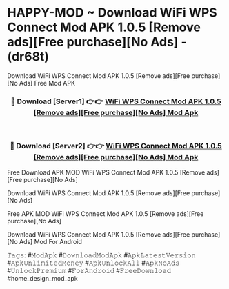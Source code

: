 # HAPPY-MOD ~ Download WiFi WPS Connect Mod APK 1.0.5 [Remove ads][Free purchase][No Ads] - (dr68t)
Download WiFi WPS Connect Mod APK 1.0.5 [Remove ads][Free purchase][No Ads] Free Mod APK

<div align="center">
<h3>🔴 Download [Server1] 👉👉 <a href="https://apk-comot.site?title=WiFi_WPS_Connect_Mod_APK_1.0.5_[Remove_ads][Free_purchase][No_Ads]">WiFi WPS Connect Mod APK 1.0.5 [Remove ads][Free purchase][No Ads] Mod Apk</a></h3><br>

<h3>🔴 Download [Server2] 👉👉 <a href="https://apk-comot.site?title=WiFi_WPS_Connect_Mod_APK_1.0.5_[Remove_ads][Free_purchase][No_Ads]">WiFi WPS Connect Mod APK 1.0.5 [Remove ads][Free purchase][No Ads] Mod Apk</a></h3>
</div>


Free Download APK MOD WiFi WPS Connect Mod APK 1.0.5 [Remove ads][Free purchase][No Ads]

Download WiFi WPS Connect Mod APK 1.0.5 [Remove ads][Free purchase][No Ads] 

Free APK MOD WiFi WPS Connect Mod APK 1.0.5 [Remove ads][Free purchase][No Ads] 

Download WiFi WPS Connect Mod APK 1.0.5 [Remove ads][Free purchase][No Ads] Mod For Android

𝚃𝚊𝚐𝚜: #𝙼𝚘𝚍𝙰𝚙𝚔 #𝙳𝚘𝚠𝚗𝚕𝚘𝚊𝚍𝙼𝚘𝚍𝙰𝚙𝚔 #𝙰𝚙𝚔𝙻𝚊𝚝𝚎𝚜𝚝𝚅𝚎𝚛𝚜𝚒𝚘𝚗 #𝙰𝚙𝚔𝚄𝚗𝚕𝚒𝚖𝚒𝚝𝚎𝚍𝙼𝚘𝚗𝚎𝚢 #𝙰𝚙𝚔𝚄𝚗𝚕𝚘𝚌𝚔𝙰𝚕𝚕 #𝙰𝚙𝚔𝙽𝚘𝙰𝚍𝚜 #𝚄𝚗𝚕𝚘𝚌𝚔𝙿𝚛𝚎𝚖𝚒𝚞𝚖 #𝙵𝚘𝚛𝙰𝚗𝚍𝚛𝚘𝚒𝚍 #𝙵𝚛𝚎𝚎𝙳𝚘𝚠𝚗𝚕𝚘𝚊𝚍 #home_design_mod_apk